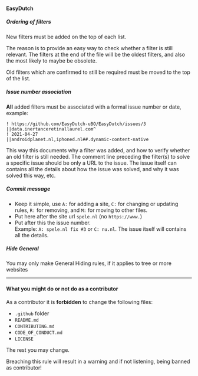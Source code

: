 #### EasyDutch

##### Ordering of filters

New filters must be added on the top of each list.

The reason is to provide an easy way to check whether a filter is still relevant. The filters at the end of the file will be the oldest filters, and also the most likely to maybe be obsolete.

Old filters which are confirmed to still be required must be moved to the top of the list.

##### Issue number association

**All** added filters must be associated with a formal issue number or date, example:

    ! https://github.com/EasyDutch-uBO/EasyDutch/issues/3
    ||data.inertanceretinallaurel.com^
    ! 2021-04-27
    ||androidplanet.nl,iphoned.nl##.dynamic-content-native

This way this documents why a filter was added, and how to verify whether an old filter is still needed. The comment line preceding the filter(s) to solve a specific issue should be only a URL to the issue. The issue itself can contains all the details about how the issue was solved, and why it was solved this way, etc.

##### Commit message

- Keep it simple, use `A:` for adding a site, `C:` for changing or updating rules, `R:` for removing, and `M:` for moving to other files. 
- Put here after the site url `spele.nl` (no `https://www.`) 
- Put after this the issue number. </br>
Example: `A: spele.nl fix #3` or `C: nu.nl`. The issue itself will contains all the details.

##### Hide General

You may only make General Hiding rules, if it applies to tree or more websites

*******
#### What you might do or not do as a contributor

As a contributor it is **forbidden** to change the following files:
- `.github` folder 
- `README.md`
- `CONTRIBUTING.md`
- `CODE_OF_CONDUCT.md`
- `LICENSE`

The rest you may change.

Breaching this rule will result in a warning and if not listening, being banned as contributor!
